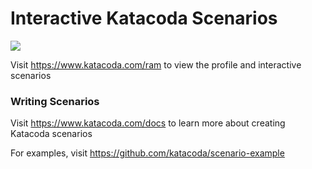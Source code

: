 # Interactive Katacoda Scenarios

[![](http://shields.katacoda.com/katacoda/ram/count.svg)](https://www.katacoda.com/ram "Get your profile on Katacoda.com")

Visit https://www.katacoda.com/ram to view the profile and interactive scenarios

### Writing Scenarios
Visit https://www.katacoda.com/docs to learn more about creating Katacoda scenarios

For examples, visit https://github.com/katacoda/scenario-example

